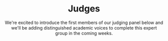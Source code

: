 ---
title: Judges
subtitle: We're excited to introduce the first members of our judging panel below and we'll be adding distinguished academic voices to complete this expert group in the coming weeks.
type: catalysts
order: 2
people:
  - name: Dimitris Tsingos
    title: Co-founder and President of Epignosis
    image: /assets/img/images/tsingos.png
    bio: >
      Dimitris Tsingos is a Greek entrepreneur and venture builder, Founder and CEO of Starttech Ventures, a firm focused on building B2B SaaS startups with a North American commercial focus. He holds a BSc in Computer Science from the University of Crete and an MBA International from Athens University of Economics and Business (AUEB). He is Co-founder and President of Epignosis, a global eLearning technology company, and Yodeck, a leading provider of cloud-based digital signage solutions. He also is the Co-founder and CEO at Starttech Ventures, a pioneering private investment and entrepreneurial organization championing the venture building model. Dimitris is known for his commitment to capital efficiency, lean startup principles, and cultivating founder-driven, product-led companies. Together with his colleagues from Starttech Ventures, they have launched the Practical AI Community in Greece. A former President of YES for Europe – the European Confederation of Young Entrepreneurs, he is also the founder of Together for Europe, a civic initiative promoting European federal integration. Most recently, he launched a foundation to support education, research, and cooperativism. Beyond tech, entrepreneurship and civic engagement, Dimitris' family co-owns an organic winery in Distomo, Boeotia, reviving the region’s viticultural heritage. He is passionate about building high-impact organizations that blend innovation with purpose.
  - name: Manos Dramitinos
    title: Chief Technology & Innovation Officer
    image: /assets/img/images/manos.png
    bio: >
      Manos Dramitinos is the Epignosis Chief Technology and Innovation Officer since March 2024, where previously he served as Chief Information Officer. He has worked as software engineer and academic researcher for many years since his admission to the Department of Computer Science of the University of Crete in 1994, from where he obtained his B.Sc. in 1998 and M.Sc. in 2000. He received his Ph.D. from AUEB in 2006 and postdoc from INRIA Rhone-Alpes in 2009. Manos has received multiple awards and distinctions such as the Ericsson Award of Excellence in Telecommunications in 1998, the IKY scholarship in 2000, the ICQT’06 best research paper award. He is the author of the book “Auction Theory for Telecoms” and has over 25 publications in conferences and scientific journals. Manos has architected and implemented large-scale Information Systems, Voice Web, cryptography, PVSS, e-commerce and e-auction software and intelligent agents for various companies.
  - name: Manolis Katsifarakis
    title: Director of AI
    image: /assets/img/images/manolis.png
    bio: >
      Manolis Katsifarakis is the Director of Artificial Intelligence at Epignosis, an award-winning provider of innovative learning solutions serving over 12,000 customers and millions of users worldwide. With over 30 years of experience in coding—20 of them professionally—he has led and contributed to numerous large-scale software projects across a diverse range of industries and technologies. His expertise spans low-level systems, embedded programming, native mobile development, full-stack web apps, and beyond.
---